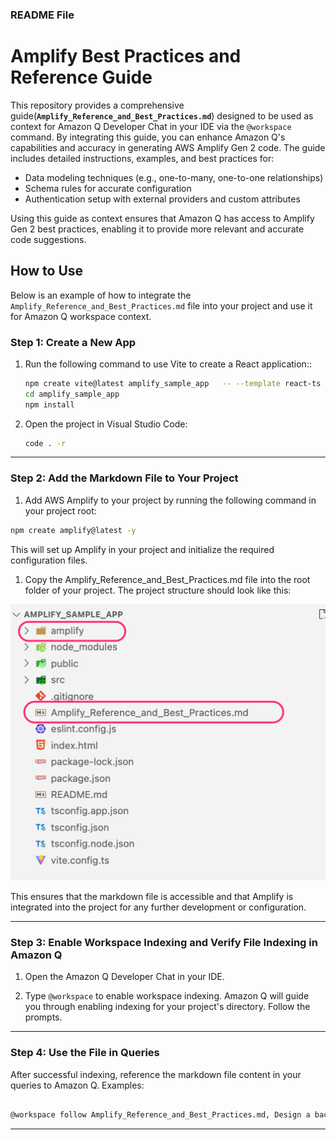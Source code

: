 
### README File

# Amplify Best Practices and Reference Guide

This repository provides a comprehensive guide(**`Amplify_Reference_and_Best_Practices.md`**) designed to be used as context for Amazon Q Developer Chat in your IDE via the `@workspace` command. By integrating this guide, you can enhance Amazon Q's capabilities and accuracy in generating AWS Amplify Gen 2 code. The guide includes detailed instructions, examples, and best practices for:

- Data modeling techniques (e.g., one-to-many, one-to-one relationships)
- Schema rules for accurate configuration
- Authentication setup with external providers and custom attributes

Using this guide as context ensures that Amazon Q has access to Amplify Gen 2 best practices, enabling it to provide more relevant and accurate code suggestions.



## How to Use

Below is an example of how to integrate the `Amplify_Reference_and_Best_Practices.md` file into your project and use it for Amazon Q workspace context.

### Step 1: Create a New App

1. Run the following command to use Vite to create a React application::

   ```bash
   npm create vite@latest amplify_sample_app   -- --template react-ts -y 
   cd amplify_sample_app
   npm install
   ```

2. Open the project in Visual Studio Code:

   ```bash
   code . -r
   ```

---

### Step 2: Add the Markdown File to Your Project

1. Add AWS Amplify to your project by running the following command in your project root:

```bash
npm create amplify@latest -y
```

This will set up Amplify in your project and initialize the required configuration files.

1. Copy the Amplify_Reference_and_Best_Practices.md file into the root folder of your project. The project structure should look like this:

![project-structure](project_folders.png)

This ensures that the markdown file is accessible and that Amplify is integrated into the project for any further development or configuration.

---

### Step 3: Enable Workspace Indexing and Verify File Indexing in Amazon Q

1. Open the Amazon Q Developer Chat in your IDE.

2. Type `@workspace` to enable workspace indexing. Amazon Q will guide you through enabling indexing for your project's directory. Follow the prompts.


---

### Step 4: Use the File in Queries

After successful indexing, reference the markdown file content in your queries to Amazon Q. Examples:

```bash

@workspace follow Amplify_Reference_and_Best_Practices.md, Design a backend schema for a coworking space booking system using Amplify Gen 2. Include models for users, spaces, bookings, and amenities.demonstrate how to get a list of spaces

```



---

